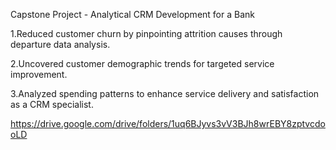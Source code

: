 Capstone Project - Analytical CRM Development for a Bank

1.Reduced customer churn by pinpointing attrition causes through departure data analysis.

2.Uncovered customer demographic trends for targeted service improvement.

3.Analyzed spending patterns to enhance service delivery and satisfaction as a CRM specialist.

https://drive.google.com/drive/folders/1uq6BJyvs3vV3BJh8wrEBY8zptvcdooLD
